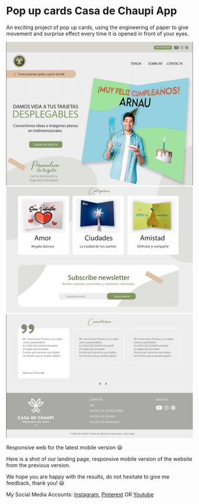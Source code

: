 # Pop up cards Casa de Chaupi App

An exciting project of pop up cards, using the engineering of paper to give movement and surprise effect every time it is opened in front of your eyes.

![home image 1](src/assets/img/Home-casa-de-chaupi-1.png)
![home image 2](src/assets/img/Home-casa-de-chaupi-2.png)
![home image 3](src/assets/img/Home-casa-de-chaupi-3.png)

Responsive web for the latest mobile version 😃

Here is a shot of our landing page, responsive mobile version of the website from the previous version.

We hope you are happy with the results, do not hesitate to give me feedback, thank you! 😃

My Social Media Accounts: 
[Instagram](https://instagram.com/casadechaupi?igshid=YmMyMTA2M2Y=), [Pinterest](https://pin.it/6H02uUe) OR [Youtube](https://www.youtube.com/@casadechaupi1284)